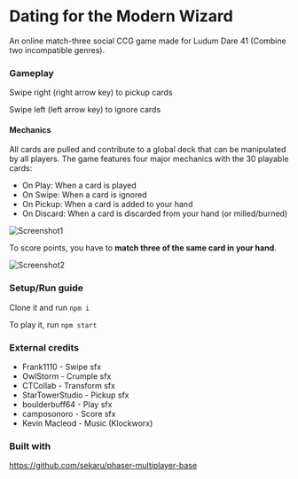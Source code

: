 # Dating for the Modern Wizard
An online match-three social CCG game made for Ludum Dare 41 (Combine two incompatible genres).

### Gameplay

Swipe right (right arrow key) to pickup cards

Swipe left (left arrow key) to ignore cards

#### Mechanics
All cards are pulled and contribute to a global deck that can be manipulated by all players. The game features four major mechanics with the 30 playable cards:

- On Play: When a card is played
- On Swipe: When a card is ignored
- On Pickup: When a card is added to your hand
- On Discard: When a card is discarded from your hand (or milled/burned)

![Screenshot1](https://i.imgur.com/VqiCvRb.jpg)

To score points, you have to **match three of the same card in your hand**.

![Screenshot2](https://i.imgur.com/IlCkQUQ.jpg)

### Setup/Run guide
Clone it and run ```npm i```

To play it, run ```npm start```

### External credits

- Frank1110 - Swipe sfx
- OwlStorm - Crumple sfx
- CTCollab - Transform sfx
- StarTowerStudio - Pickup sfx
- boulderbuff64 - Play sfx
- camposonoro - Score sfx
- Kevin Macleod - Music (Klockworx)

### Built with
https://github.com/sekaru/phaser-multiplayer-base
